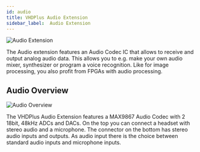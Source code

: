 ```yaml
---
id: audio
title: VHDPlus Audio Extension
sidebar_label:  Audio Extension
---
```


![Audio Extension](/img/extensions/audio/Audio.JPG)

The Audio extension features an Audio Codec IC that allows to receive and output analog audio data. This allows you to e.g. make your own audio mixer, synthesizer or program a voice recognition. Like for image processing, you also profit from FPGAs with audio processing.

## Audio Overview
![Audio Overview](/img/extensions/audio/Top_labled.png)

The VHDPlus Audio Extension features a MAX9867 Audio Codec with 2 18bit, 48kHz ADCs and DACs. On the top you can connect a headset with stereo audio and a microphone. The connector on the bottom has stereo audio inputs and outputs. As audio input there is the choice between standard audio inputs and microphone inputs.